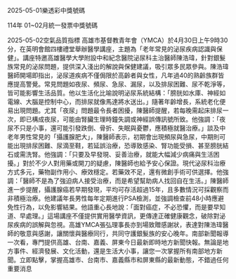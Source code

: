 
2025-05-01樂透彩中獎號碼

                                
114年 01~02月統一發票中獎號碼
                             
2025-05-02空氣品質指標
                              高雄市基督教青年會（YMCA）於4月30日上午9時30分，在英明會館四樓禮堂舉辦醫學講座，主題為「老年常見的泌尿疾病認識與保健」。講座特邀高雄醫學大學附設中和紀念醫院泌尿科主治醫師陳浩瑋，針對銀髮族常見的泌尿問題，提供深入淺出的解說與保健建議，吸引眾多民眾參與。陳浩瑋醫師開場即指出，泌尿道疾病不僅侷限於高齡者與女性，凡年過40的熟齡族群皆應提高警覺。常見問題如夜尿、頻尿、急尿、漏尿，以及排尿困難、尿不乾淨等，皆可能影響生活品質。他以生活化比喻說明泌尿系統結構：「膀胱如水庫、神經如電線、大腦是控制中心，而排尿就像馬達將水送出。」隨著年齡增長，系統老化便易出現問題。尤其「夜尿」問題最令長者困擾，陳醫師提醒，若每晚需起床排尿一次，即已構成夜尿，可能由腎臟生理時鐘失調或神經誤傳訊號所致。他強調：「夜尿不只是小事，還可能引發跌倒、骨折、失眠與憂鬱，應積極就醫治療。」談及中老年男性常見的「攝護腺肥大」，陳醫師表示，初期會出現頻尿與急尿，中期則可能出現排尿困難、尿滴至鞋，若延誤治療，恐導致感染、腎功能受損、甚至膀胱結石或需洗腎。他強調：「只要及早發現、妥善治療，就能大幅減少病痛與生活困擾。」對於不少人對用藥或開刀的疑慮，陳醫師也給予安心保證。現代泌尿科治療方式多元，藥物副作用小、療效穩定。若藥效不足，還有微創手術可供選擇。他強調：「醫師不是為了強迫病人接受治療，而是希望幫助病人找回自在生活。」陳醫師進一步提醒，攝護腺癌若早期發現，平均可存活超過15年，且多數情況可採觀察而非積極治療。他建議年長男性每年定期進行PSA檢測，並強調檢查前48小時應避免性行為，以免影響結果。他語重心長地說：「面對癌症，不必恐懼，而是要早知道、早處理。」這場講座不僅提供實用醫學資訊，更傳達正確健康觀念，破除對泌尿疾病的誤解與忽視。高雄YMCA張弘理事長亦到場致贈感謝狀，表達對陳浩瑋醫師的敬意與感謝，讓關懷與醫療同行，共同守護銀髮族的安心晚年。南部新聞報導一次看，專門提供高雄、台南、嘉義、屏東今日最新即時地方新聞快報。無論是地方事件、經濟發展、文化活動，還是生活大小事，讓您一次掌握所有南部地方新聞。立即點擊，掌握高雄市、台南市、嘉義縣市和屏東縣的最新動態，不錯過任何重要消息